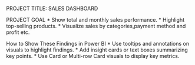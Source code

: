 PROJECT TITLE:  SALES DASHBOARD

PROJECT GOAL
    * Show total and monthly sales performance.
    * Highlight top-selling products.
    * Visualize sales by categories,payment method and profit etc.

How to Show These Findings in Power BI
    * Use tooltips and annotations on visuals to highlight findings.
    * Add insight cards or text boxes summarizing key points.
    * Use Card or Multi-row Card visuals to display key metrics.
	 
              
                 
    
    
